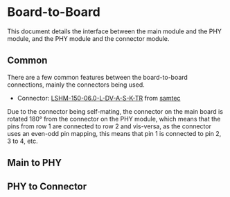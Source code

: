 # Board-to-Board

This document details the interface between the main module and the PHY module, and the PHY module and the connector module.

## Common

There are a few common features between the board-to-board connections, mainly the connectors being used.

 * Connector: [LSHM-150-06.0-L-DV-A-S-K-TR] from [samtec]


[LSHM-150-06.0-L-DV-A-S-K-TR]: https://www.samtec.com/products/lshm-150-06.0-l-dv-a-s-k-tr
[samtec]: https://www.samtec.com/


Due to the connector being self-mating, the connector on the main board is rotated 180° from the connector on the PHY module, which means that the pins from row 1 are connected to row 2 and vis-versa, as the connector uses an even-odd pin mapping, this means that pin 1 is connected to pin 2, 3 to 4, etc.


## Main to PHY


## PHY to Connector
